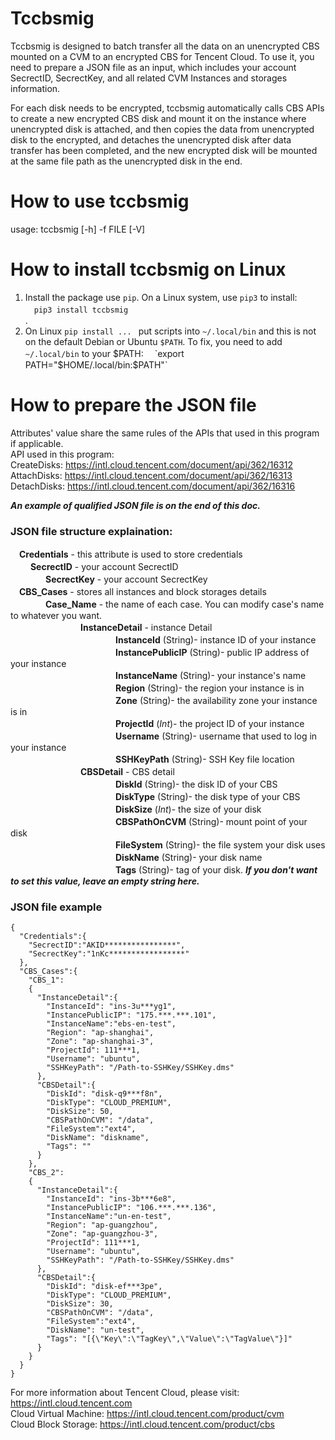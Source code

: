# Tccbsmig
Tccbsmig is designed to batch transfer all the data on an unencrypted CBS mounted on a CVM to an encrypted CBS for Tencent Cloud. To use it, you need to prepare a JSON file as an input, which includes your account SecrectID, SecrectKey, and all related CVM Instances and storages information.  

For each disk needs to be encrypted, tccbsmig automatically calls CBS APIs to create a new encrypted CBS disk and mount it on the instance where unencrypted disk is attached, and then copies the data from unencrypted disk to the encrypted, and detaches the unencrypted disk after data transfer has been completed, and the new encrypted disk will be mounted at the same file path as the unencrypted disk in the end.

# How to use tccbsmig
usage: tccbsmig [-h] -f FILE [-V]

# How to install tccbsmig on Linux
1. Install the package use `pip`. On a Linux system, use `pip3` to install:  
　`pip3 install tccbsmig`  
.  
2. On Linux `pip install ... ` put scripts into `~/.local/bin` and this is not on the default Debian or Ubuntu `$PATH`. To fix, you need to add `~/.local/bin` to your $PATH:  
　`export PATH="$HOME/.local/bin:$PATH"`

# How to prepare the JSON file
Attributes' value share the same rules of the APIs that used in this program if applicable.  
API used in this program:  
CreateDisks: https://intl.cloud.tencent.com/document/api/362/16312  
AttachDisks: https://intl.cloud.tencent.com/document/api/362/16313  
DetachDisks: https://intl.cloud.tencent.com/document/api/362/16316


***An example of qualified JSON file is on the end of this doc.***


### JSON file structure explaination:
　**Credentials** - this attribute is used to store credentials  
　　   **SecrectID** - your account SecrectID  
　　　　**SecrectKey** - your account SecrectKey  
　**CBS_Cases** - stores all instances and block storages details  
　　　　**Case_Name** - the name of each case. You can modify case's name to whatever you want.  
　　　　　　　　**InstanceDetail** - instance Detail  
　　　　　　　　　　　　**InstanceId** (String)- instance ID of your instance  
　　　　　　　　　　　　**InstancePublicIP** (String)- public IP address of your instance  
　　　　　　　　　　　　**InstanceName** (String)- your instance's name  
　　　　　　　　　　　　**Region** (String)- the region your instance is in  
　　　　　　　　　　　　**Zone** (String)- the availability zone your instance is in  
　　　　　　　　　　　　**ProjectId** (*Int*)- the project ID of your instance  
　　　　　　　　　　　　**Username** (String)- username that used to log in your instance  
　　　　　　　　　　　　**SSHKeyPath** (String)- SSH Key file location  
　　　　　　　　**CBSDetail** - CBS detail  
　　　　　　　　　　　　**DiskId** (String)- the disk ID of your CBS  
　　　　　　　　　　　　**DiskType** (String)- the disk type of your CBS  
　　　　　　　　　　　　**DiskSize** (*Int*)- the size of your disk  
　　　　　　　　　　　　**CBSPathOnCVM** (String)- mount point of your disk  
　　　　　　　　　　　　**FileSystem** (String)- the file system your disk uses  
　　　　　　　　　　　　**DiskName** (String)- your disk name  
　　　　　　　　　　　　**Tags** (String)- tag of your disk. ***If you don't want to set this value, leave an empty string here.***   

### JSON file example

    {  
      "Credentials":{  
        "SecrectID":"AKID****************",  
        "SecrectKey":"1nKc*****************"  
      },  
      "CBS_Cases":{  
        "CBS_1":  
        {  
          "InstanceDetail":{  
            "InstanceId": "ins-3u***yg1",  
            "InstancePublicIP": "175.***.***.101",  
            "InstanceName":"ebs-en-test",  
            "Region": "ap-shanghai",  
            "Zone": "ap-shanghai-3",  
            "ProjectId": 111***1,  
            "Username": "ubuntu",  
            "SSHKeyPath": "/Path-to-SSHKey/SSHKey.dms"  
          },  
          "CBSDetail":{  
            "DiskId": "disk-q9***f8n",  
            "DiskType": "CLOUD_PREMIUM",  
            "DiskSize": 50,  
            "CBSPathOnCVM": "/data",  
            "FileSystem":"ext4",  
            "DiskName": "diskname",  
            "Tags": ""  
          }  
        },  
        "CBS_2":  
        {  
          "InstanceDetail":{  
            "InstanceId": "ins-3b***6e8",  
            "InstancePublicIP": "106.***.***.136",  
            "InstanceName":"un-en-test",  
            "Region": "ap-guangzhou",  
            "Zone": "ap-guangzhou-3",  
            "ProjectId": 111***1,  
            "Username": "ubuntu",  
            "SSHKeyPath": "/Path-to-SSHKey/SSHKey.dms"  
          },  
          "CBSDetail":{  
            "DiskId": "disk-ef***3pe",  
            "DiskType": "CLOUD_PREMIUM",  
            "DiskSize": 30,  
            "CBSPathOnCVM": "/data",  
            "FileSystem":"ext4",  
            "DiskName": "un-test",  
            "Tags": "[{\"Key\":\"TagKey\",\"Value\":\"TagValue\"}]"  
          }  
        }  
      }  
    }  

For more information about Tencent Cloud, please visit: https://intl.cloud.tencent.com  
Cloud Virtual Machine: https://intl.cloud.tencent.com/product/cvm  
Cloud Block Storage: https://intl.cloud.tencent.com/product/cbs  
